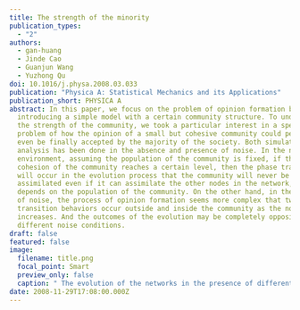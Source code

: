 ```yaml
---
title: The strength of the minority
publication_types:
  - "2"
authors:
  - gan-huang
  - Jinde Cao
  - Guanjun Wang
  - Yuzhong Qu
doi: 10.1016/j.physa.2008.03.033
publication: "Physica A: Statistical Mechanics and its Applications"
publication_short: PHYSICA A
abstract: In this paper, we focus on the problem of opinion formation by
  introducing a simple model with a certain community structure. To understand
  the strength of the community, we took a particular interest in a special
  problem of how the opinion of a small but cohesive community could persist or
  even be finally accepted by the majority of the society. Both simulation and
  analysis has been done in the absence and presence of noise. In the noiseless
  environment, assuming the population of the community is fixed, if the
  cohesion of the community reaches a certain level, then the phase transition
  will occur in the evolution process that the community will never be
  assimilated even if it can assimilate the other nodes in the network, which
  depends on the population of the community. On the other hand, in the presence
  of noise, the process of opinion formation seems more complex that two
  transition behaviors occur outside and inside the community as the noise level
  increases. And the outcomes of the evolution may be completely opposite under
  different noise conditions.
draft: false
featured: false
image:
  filename: title.png
  focal_point: Smart
  preview_only: false
  caption: " The evolution of the networks in the presence of different noise"
date: 2008-11-29T17:08:00.000Z
---
```

